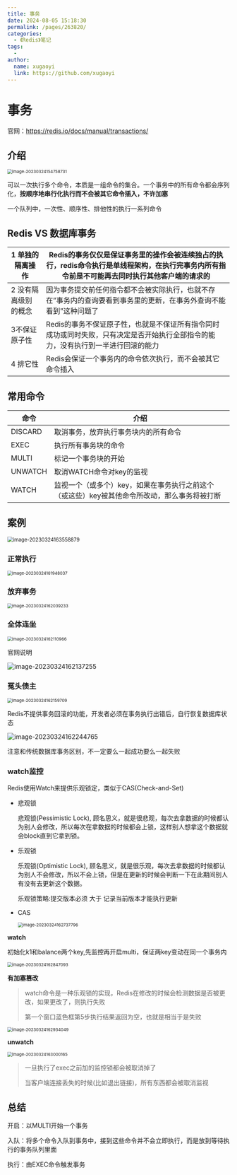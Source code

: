 ```yaml
---
title: 事务
date: 2024-08-05 15:18:30
permalink: /pages/263820/
categories: 
  - 《Redis》笔记
tags: 
  - 
author: 
  name: xugaoyi
  link: https://github.com/xugaoyi
---
```

# 事务

官网：https://redis.io/docs/manual/transactions/

## 介绍

<img src="https://gitee.com/kiteflyer/picture/raw/master/Redis/image-20230324154758731.png" alt="image-20230324154758731" style="zoom: 67%;" />

可以一次执行多个命令，本质是一组命令的集合。一个事务中的所有命令都会序列化，**按顺序地串行化执行而不会被其它命令插入，不许加塞**

一个队列中，一次性、顺序性、排他性的执行一系列命令

## Redis VS 数据库事务

| 1 单独的隔离操作     | Redis的事务仅仅是保证事务里的操作会被连续独占的执行，redis命令执行是单线程架构，在执行完事务内所有指令前是不可能再去同时执行其他客户端的请求的 |
| -------------------- | ------------------------------------------------------------ |
| 2 没有隔离级别的概念 | 因为事务提交前任何指令都不会被实际执行，也就不存在”事务内的查询要看到事务里的更新，在事务外查询不能看到”这种问题了 |
| 3不保证原子性        | Redis的事务不保证原子性，也就是不保证所有指令同时成功或同时失败，只有决定是否开始执行全部指令的能力，没有执行到一半进行回滚的能力 |
| 4 排它性             | Redis会保证一个事务内的命令依次执行，而不会被其它命令插入    |

## 常用命令

| 命令    | 介绍                                                         |
| ------- | ------------------------------------------------------------ |
| DISCARD | 取消事务，放弃执行事务块内的所有命令                         |
| EXEC    | 执行所有事务块的命令                                         |
| MULTI   | 标记一个事务块的开始                                         |
| UNWATCH | 取消WATCH命令对key的监视                                     |
| WATCH   | 监视一个（或多个）key，如果在事务执行之前这个（或这些）key被其他命令所改动，那么事务将被打断 |

## 案例

<img src="https://gitee.com/kiteflyer/picture/raw/master/Redis/image-20230324163558879.png" alt="image-20230324163558879" style="zoom:80%;" />

### 正常执行

<img src="https://gitee.com/kiteflyer/picture/raw/master/Redis/image-20230324161948037.png" alt="image-20230324161948037" style="zoom:67%;" />

### 放弃事务

<img src="https://gitee.com/kiteflyer/picture/raw/master/Redis/image-20230324162039233.png" alt="image-20230324162039233" style="zoom:67%;" />

### 全体连坐

<img src="https://gitee.com/kiteflyer/picture/raw/master/Redis/image-20230324162110966.png" alt="image-20230324162110966" style="zoom:67%;" />

官网说明

![image-20230324162137255](https://gitee.com/kiteflyer/picture/raw/master/Redis/image-20230324162137255.png)

### 冤头债主

<img src="https://gitee.com/kiteflyer/picture/raw/master/Redis/image-20230324162159709.png" alt="image-20230324162159709" style="zoom:67%;" />

Redis不提供事务回滚的功能，开发者必须在事务执行出错后，自行恢复数据库状态

![image-20230324162244765](https://gitee.com/kiteflyer/picture/raw/master/Redis/image-20230324162244765.png)

注意和传统数据库事务区别，不一定要么一起成功要么一起失败

### watch监控

Redis使用Watch来提供乐观锁定，类似于CAS(Check-and-Set)

- 悲观锁

  悲观锁(Pessimistic Lock), 顾名思义，就是很悲观，每次去拿数据的时候都认为别人会修改，所以每次在拿数据的时候都会上锁，这样别人想拿这个数据就会block直到它拿到锁。

- 乐观锁

  乐观锁(Optimistic Lock), 顾名思义，就是很乐观，每次去拿数据的时候都认为别人不会修改，所以不会上锁，但是在更新的时候会判断一下在此期间别人有没有去更新这个数据。

  乐观锁策略:提交版本必须  大于  记录当前版本才能执行更新

- CAS

  <img src="https://gitee.com/kiteflyer/picture/raw/master/Redis/image-20230324162737796.png" alt="image-20230324162737796" style="zoom:67%;" />

**watch**

初始化k1和balance两个key,先监控再开启multi，保证两key变动在同一个事务内

<img src="https://gitee.com/kiteflyer/picture/raw/master/Redis/image-20230324162847093.png" alt="image-20230324162847093" style="zoom:67%;" />

**有加塞篡改**

> watch命令是一种乐观锁的实现，Redis在修改的时候会检测数据是否被更改，如果更改了，则执行失败
>
> 第一个窗口蓝色框第5步执行结果返回为空，也就是相当于是失败

<img src="https://gitee.com/kiteflyer/picture/raw/master/Redis/image-20230324162934049.png" alt="image-20230324162934049" style="zoom:67%;" />

**unwatch**

<img src="https://gitee.com/kiteflyer/picture/raw/master/Redis/image-20230324163000165.png" alt="image-20230324163000165" style="zoom:67%;" />

> 一旦执行了exec之前加的监控锁都会被取消掉了
>
> 当客户端连接丢失的时候(比如退出链接)，所有东西都会被取消监视

## 总结

开启：以MULTI开始一个事务

入队：将多个命令入队到事务中，接到这些命令并不会立即执行，而是放到等待执行的事务队列里面

执行：由EXEC命令触发事务